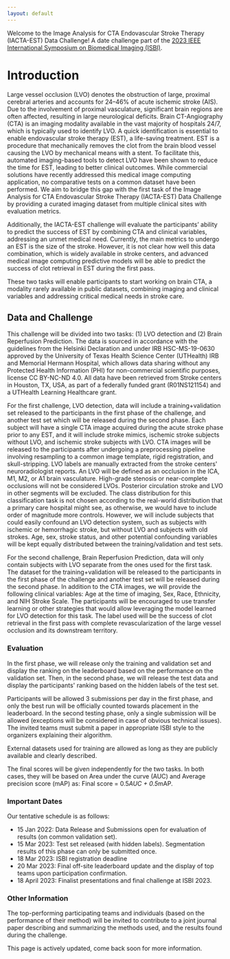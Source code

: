 ```yaml
---
layout: default
---
```


<script>
// remove button.
document.getElementsByClassName('page-header')[0].children[2].style.display = 'none';


document.addEventListener('readystatechange', event => { 

    // // When HTML/DOM elements are ready:
    // if (event.target.readyState === "interactive") {   //does same as:  ..addEventListener("DOMContentLoaded"..
    //     alert("hi 1");
    // }

    // When window loaded ( external resources are loaded too- `css`,`src`, etc...) 
    if (event.target.readyState === "complete") {
      document.getElementsByClassName('site-footer-owner')[0].style.display = 'none';
      document.getElementsByClassName('site-footer-credits')[0].style.display = 'none';
    }
});



// const elem = document.querySelector('.page-header')

/*
// grab element you want to hide
const elem = document.querySelector('#hint')

// remove element
elem.parentNode.removeChild(elem)
*/
</script>


Welcome to the Image Analysis for CTA Endovascular Stroke Therapy (IACTA-EST) Data Challenge! A date challenge part of the [2023 IEEE International Symposium on Biomedical Imaging (ISBI)](http://2023.biomedicalimaging.org/en/CHALLENGES.html). 



# Introduction

Large vessel occlusion (LVO) denotes the obstruction of large, proximal cerebral arteries and accounts for 24–46% of acute ischemic stroke (AIS). Due to the involvement of proximal vasculature, significant brain regions are often affected, resulting in large neurological deficits. Brain CT-Angiography (CTA) is an imaging modality available in the vast majority of hospitals 24/7, which is typically used to identify LVO. A quick identification is essential to enable endovascular stroke therapy (EST), a life-saving treatment. EST is a procedure that mechanically removes the clot from the brain blood vessel causing the LVO by mechanical means with a stent. To facilitate this, automated imaging-based tools to detect LVO have been shown to reduce the time for EST, leading to better clinical outcomes. While commercial solutions have recently addressed this medical image computing application, no comparative tests on a common dataset have been performed. We aim to bridge this gap with the first task of the Image Analysis for CTA Endovascular Stroke Therapy (IACTA-EST) Data Challenge by providing a curated imaging dataset from multiple clinical sites with evaluation metrics. 

Additionally, the IACTA-EST challenge will evaluate the participants’ ability to predict the success of EST by combining CTA and clinical variables, addressing an unmet medical need. Currently, the main metrics to undergo an EST is the size of the stroke. However, it is not clear how well this data combination, which is widely available in stroke centers, and advanced medical image computing predictive models will be able to predict the success of clot retrieval in EST during the first pass. 

These two tasks will enable participants to start working on brain CTA, a modality rarely available in public datasets, combining imaging and clinical variables and addressing critical medical needs in stroke care. 

## Data and Challenge

This challenge will be divided into two tasks: (1) LVO detection and (2) Brain Reperfusion Prediction. The data is sourced in accordance with the guidelines from the Helsinki Declaration and under IRB HSC-MS-19-0630 approved by the University of Texas Health Science Center (UTHealth) IRB and Memorial Hermann Hospital, which allows data sharing without any Protected Health Information (PHI) for non-commercial scientific purposes, license CC BY-NC-ND 4.0. All data have been retrieved from Stroke centers in Houston, TX, USA, as part of a federally funded grant (R01NS121154) and a UTHealth Learning Healthcare grant. 

For the first challenge, LVO detection, data will include a training+validation set released to the participants in the first phase of the challenge, and another test set which will be released during the second phase.  Each subject will have a single CTA image acquired during the acute stroke phase prior to any EST, and it will include stroke mimics, ischemic stroke subjects without LVO, and ischemic stroke subjects with LVO. CTA images will be released to the participants after undergoing a preprocessing pipeline involving resampling to a common image template, rigid registration, and skull-stripping. LVO labels are manually extracted from the stroke centers' neuroradiologist reports. An LVO will be defined as an occlusion in the ICA, M1, M2, or A1 brain vasculature. High-grade stenosis or near-complete occlusions will not be considered LVOs. Posterior circulation stroke and LVO in other segments will be excluded. The class distribution for this classification task is not chosen according to the real-world distribution that a primary care hospital might see, as otherwise, we would have to include order of magnitude more controls. However, we will include subjects that could easily confound an LVO detection system, such as subjects with ischemic or hemorrhagic stroke, but without LVO and subjects with old strokes. Age, sex, stroke status, and other potential confounding variables will be kept equally distributed between the training/validation and test sets.


For the second challenge, Brain Reperfusion Prediction, data will only contain subjects with LVO separate from the ones used for the first task. The dataset for the training+validation will be released to the participants in the first phase of the challenge and another test set will be released during the second phase.  In addition to the CTA images, we will provide the following clinical variables: Age at the time of imaging, Sex, Race, Ethnicity, and NIH Stroke Scale. The participants will be encouraged to use transfer learning or other strategies that would allow leveraging the model learned for LVO detection for this task. The label used will be the success of clot retrieval in the first pass with complete revascularization of the large vessel occlusion and its downstream territory.


### Evaluation

 In the first phase, we will release only the training and validation set and display the ranking on the leaderboard based on the performance on the validation set. Then, in the second phase, we will release the test data and display the participants' ranking based on the hidden labels of the test set. 

Participants will be allowed 3 submissions per day in the first phase, and only the best run will be officially counted towards placement in the leaderboard. In the second testing phase, only a single submission will be allowed (exceptions will be considered in case of obvious technical issues). The invited teams must submit a paper in appropriate ISBI style to the organizers explaining their algorithm.

External datasets used for training are allowed as long as they are publicly available and clearly described.

The final scores will be given independently for the two tasks. In both cases, they will be based on Area under the curve (AUC) and Average precision score (mAP) as: Final score = 0.5*AUC + 0.5*mAP.

### Important Dates
Our tentative schedule is as follows:
- 15 Jan 2022: Data Release and Submissions open for evaluation of results (on common validation set). 
- 15 Mar 2023: Test set released (with hidden labels). Segmentation results of this phase can only be submitted once.
- 18 Mar 2023: ISBI registration deadline
- 20 Mar 2023: Final off-site leaderboard update and the display of top teams upon participation confirmation. 
- 18 April 2023: Finalist presentations and final challenge at ISBI 2023.


### Other Information

The top-performing participating teams and individuals (based on the performance of their method) will be invited to contribute to a joint journal paper describing and summarizing the methods used, and the results found during the challenge. 

This page is actively updated, come back soon for more information. 
